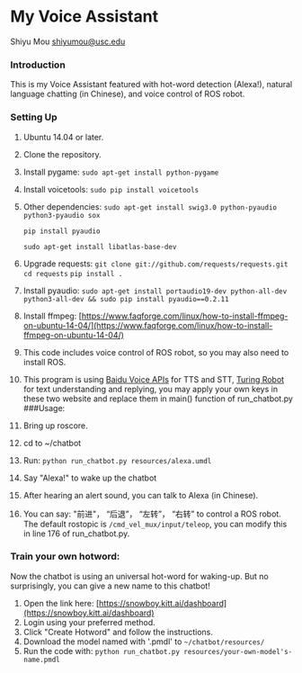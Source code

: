 # My Voice Assistant  
Shiyu Mou
shiyumou@usc.edu
### Introduction 
This is my Voice Assistant featured with hot-word detection (Alexa!),  natural language chatting (in Chinese), and voice control of ROS robot. 

### Setting Up 
1. Ubuntu 14.04 or later. 
1. Clone the repository. 
2. Install pygame: `sudo apt-get install python-pygame`
3. Install voicetools: `sudo pip install voicetools`
4. Other dependencies: `sudo apt-get install swig3.0 python-pyaudio python3-pyaudio sox`

	`pip install pyaudio`
	
	`sudo apt-get install libatlas-base-dev`
	
5. Upgrade requests: `git clone git://github.com/requests/requests.git`
	 `cd requests`
	 `pip install .`
	 
6. Install pyaudio: 
	`sudo apt-get install portaudio19-dev python-all-dev python3-all-dev && sudo pip install pyaudio==0.2.11`
	
7. Install ffmpeg: [https://www.faqforge.com/linux/how-to-install-ffmpeg-on-ubuntu-14-04/](https://www.faqforge.com/linux/how-to-install-ffmpeg-on-ubuntu-14-04/)
8. This code includes voice control of ROS robot, so you may also need to install ROS. 
9. This program is using [Baidu Voice APIs](http://yuyin.baidu.com) for TTS and STT, [Turing Robot](http://www.tuling123.com) for text understanding and replying, you may apply your own keys in these two website and replace them in main() function of run_chatbot.py
###Usage: 
1. Bring up roscore. 
1. cd to ~/chatbot
2. Run: `python run_chatbot.py resources/alexa.umdl`
3. Say "Alexa!" to wake up the chatbot
4. After hearing an alert sound, you can talk to Alexa (in Chinese). 
5. You can say: "前进"， “后退”， “左转”， “右转” to control a ROS robot. The default rostopic is `/cmd_vel_mux/input/teleop`, you can modify this in line 176 of run_chatbot.py.  

### Train your own hotword:

Now the chatbot is using an universal hot-word for waking-up. But no surprisingly, you can give a new name to this chatbot!

1. Open the link here: [https://snowboy.kitt.ai/dashboard](https://snowboy.kitt.ai/dashboard)
2. Login using your preferred method. 
3. Click "Create Hotword" and follow the instructions.
4. Download the model named with '.pmdl' to `~/chatbot/resources/`
5. Run the code with: `python run_chatbot.py resources/your-own-model's-name.pmdl`

